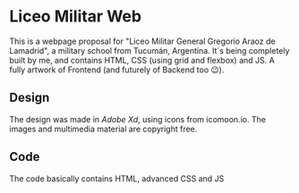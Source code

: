 # Liceo Militar Web
 
This is a webpage proposal for "Liceo Militar General Gregorio Araoz de Lamadrid", a military school from Tucumán, Argentina. It´s being completely built by me, and contains HTML, CSS (using grid and flexbox) and JS. A fully artwork of Frontend (and futurely of Backend too 😉).

## Design

The design was made in *Adobe Xd*, using icons from icomoon.io. The images and multimedia material are copyright free.

## Code

The code basically contains HTML, advanced CSS and JS
